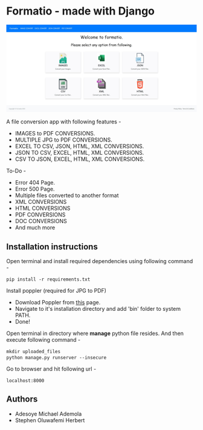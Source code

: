 
# Formatio - made with Django

![Formatio](https://raw.githubusercontent.com/olayomipo/Formatio/main/static/img/formatio.png)

A file conversion app with following features - 

-  IMAGES to PDF CONVERSIONS.
-  MULTIPLE JPG to PDF CONVERSIONS.
-  EXCEL TO CSV, JSON, HTML, XML CONVERSIONS.
-  JSON TO CSV, EXCEL, HTML, XML CONVERSIONS.
-  CSV TO JSON, EXCEL, HTML, XML CONVERSIONS.

 <!-- - . -->

To-Do -

-  Error 404 Page.
-  Error 500 Page.
-  Multiple files converted to another format
-  XML CONVERSIONS
-  HTML CONVERSIONS
- PDF CONVERSIONS
- DOC CONVERSIONS
- And much more

## Installation instructions
Open terminal and install required dependencies using following command -

    pip install -r requirements.txt

Install poppler (required for JPG to PDF)

 - Download Poppler from [this](http://blog.alivate.com.au/poppler-windows/) page.
 - Navigate to it's installation directory and add 'bin' folder to system PATH.
 - Done!

Open terminal in directory where **manage** python file resides. And then execute following command -

    mkdir uploaded_files
    python manage.py runserver --insecure
    
Go to browser and hit following url -

    localhost:8000
## Authors

 - Adesoye Michael Ademola
 - Stephen Oluwafemi Herbert

 
